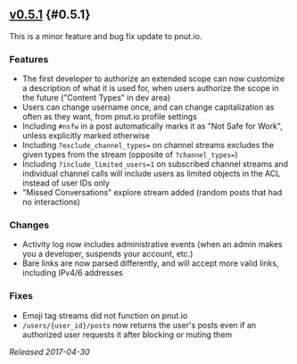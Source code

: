 ## [v0.5.1](https://pnut.io/docs/api/changes/0.5.1) {#0.5.1}

This is a minor feature and bug fix update to pnut.io.

### Features

* The first developer to authorize an extended scope can now customize a description of what it is used for, when users authorize the scope in the future ("Content Types" in dev area)
* Users can change username once, and can change capitalization as often as they want, from pnut.io profile settings
* Including `#nsfw` in a post automatically marks it as "Not Safe for Work", unless explicitly marked otherwise
* Including `?exclude_channel_types=` on channel streams excludes the given types from the stream (opposite of `?channel_types=`)
* Including `?include_limited_users=1` on subscribed channel streams and individual channel calls will include users as limited objects in the ACL instead of user IDs only
* "Missed Conversations" explore stream added (random posts that had no interactions)

### Changes

* Activity log now includes administrative events (when an admin makes you a developer, suspends your account, etc.)
* Bare links are now parsed differently, and will accept more valid links, including IPv4/6 addresses

### Fixes

* Emoji tag streams did not function on pnut.io
* `/users/{user_id}/posts` now returns the user's posts even if an authorized user requests it after blocking or muting them

*Released 2017-04-30*